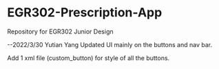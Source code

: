 # EGR302-Prescription-App
Repository for EGR302 Junior Design

--2022/3/30 Yutian Yang
  Updated UI
  mainly on the buttons and nav bar.
  
  Add 1 xml file (custom_button) for style of all the buttons.
